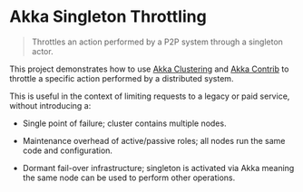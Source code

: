 Akka Singleton Throttling
=========================

>   Throttles an action performed by a P2P system through a singleton actor.

This project demonstrates how to use [Akka Clustering][akka-cluster-theory] and [Akka Contrib][akka-contrib] to throttle
a specific action performed by a distributed system.

This is useful in the context of limiting requests to a legacy or paid service, without introducing a:

-   Single point of failure; cluster contains multiple nodes.

-   Maintenance overhead of active/passive roles; all nodes run the same code and configuration.

-   Dormant fail-over infrastructure; singleton is activated via Akka meaning the same node can be used to perform other
    operations.

[akka-cluster-theory]: http://doc.akka.io/docs/akka/snapshot/common/cluster.html#cluster "Akka Clustering Theory"
[akka-contrib]: https://github.com/akka/akka/tree/master/akka-contrib "Akka Contrib"

